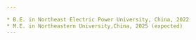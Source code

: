 ```yaml
---

* B.E. in Northeast Electric Power University, China, 2022
* M.E. in Northeastern University,China, 2025 (expected)
---
```

